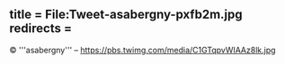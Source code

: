 title = File:Tweet-asabergny-pxfb2m.jpg
redirects =
---

© '''asabergny''' – https://pbs.twimg.com/media/C1GTqpvWIAAz8lk.jpg
